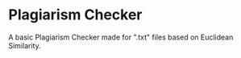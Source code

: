 # Plagiarism Checker


A basic Plagiarism Checker made for ".txt" files based on Euclidean Similarity.
